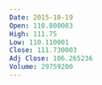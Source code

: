 ```yaml
---
Date: 2015-10-19
Open: 110.800003
High: 111.75
Low: 110.110001
Close: 111.730003
Adj Close: 106.265236
Volume: 29759200
---
```

